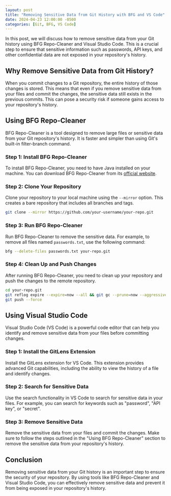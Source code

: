 ```yaml
---
layout: post
title: "Removing Sensitive Data from Git History with BFG and VS Code"
date: 2024-04-23 12:00:00 -0500
categories: [Git, BFG, VS Code]
---
```


In this post, we will discuss how to remove sensitive data from your Git history using BFG Repo-Cleaner and Visual Studio Code. This is a crucial step to ensure that sensitive information such as passwords, API keys, and other confidential data are not exposed in your repository's history.

## Why Remove Sensitive Data from Git History?

When you commit changes to a Git repository, the entire history of those changes is stored. This means that even if you remove sensitive data from your files and commit the changes, the sensitive data still exists in the previous commits. This can pose a security risk if someone gains access to your repository's history.

## Using BFG Repo-Cleaner

BFG Repo-Cleaner is a tool designed to remove large files or sensitive data from your Git repository's history. It is faster and simpler than using Git's built-in filter-branch command.

### Step 1: Install BFG Repo-Cleaner

To install BFG Repo-Cleaner, you need to have Java installed on your machine. You can download BFG Repo-Cleaner from its [official website](https://rtyley.github.io/bfg-repo-cleaner/).

### Step 2: Clone Your Repository

Clone your repository to your local machine using the `--mirror` option. This creates a bare repository that includes all branches and tags.

```sh
git clone --mirror https://github.com/your-username/your-repo.git
```

### Step 3: Run BFG Repo-Cleaner

Run BFG Repo-Cleaner to remove the sensitive data. For example, to remove all files named `passwords.txt`, use the following command:

```sh
bfg --delete-files passwords.txt your-repo.git
```

### Step 4: Clean Up and Push Changes

After running BFG Repo-Cleaner, you need to clean up your repository and push the changes to the remote repository.

```sh
cd your-repo.git
git reflog expire --expire=now --all && git gc --prune=now --aggressive
git push --force
```

## Using Visual Studio Code

Visual Studio Code (VS Code) is a powerful code editor that can help you identify and remove sensitive data from your files before committing changes.

### Step 1: Install the GitLens Extension

Install the GitLens extension for VS Code. This extension provides advanced Git capabilities, including the ability to view the history of a file and identify changes.

### Step 2: Search for Sensitive Data

Use the search functionality in VS Code to search for sensitive data in your files. For example, you can search for keywords such as "password", "API key", or "secret".

### Step 3: Remove Sensitive Data

Remove the sensitive data from your files and commit the changes. Make sure to follow the steps outlined in the "Using BFG Repo-Cleaner" section to remove the sensitive data from your repository's history.

## Conclusion

Removing sensitive data from your Git history is an important step to ensure the security of your repository. By using tools like BFG Repo-Cleaner and Visual Studio Code, you can effectively remove sensitive data and prevent it from being exposed in your repository's history.
